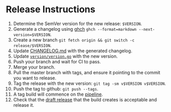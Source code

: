 # Release Instructions

1. Determine the SemVer version for the new release: `$VERSION`.
1. Generate a changelog using [ghch](https://github.com/buildkite/ghch) `ghch --format=markdown --next-version=$VERSION`.
1. Create a new branch `git fetch origin && git switch -c release/$VERSION`.
1. Update [CHANGELOG.md](CHANEGLOG.md) with the generated changelog.
1. Update [`version/version.go`](version/version.go) with the new version.
1. Push your branch and wait for CI to pass.
1. Merge your branch.
1. Pull the master branch with tags, and ensure it pointing to the commit you want to release.
1. Tag the release with the new version: `git tag -sm v$VERSION v$VERSION`.
1. Push the tag to github: `git push --tags`.
1. A tag build will commence on the [pipeline](https://buildkite.com/buildkite/buildkite-agent-metrics).
1. Check that the [draft release](https://github.com/buildkite/buildkite-agent-metrics/releases) that the build creates is acceptable and release it.
